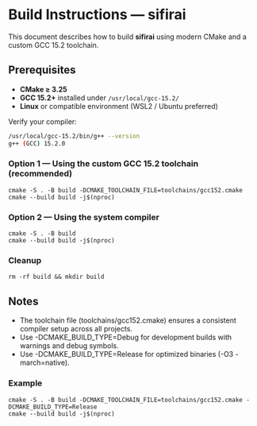 # Build Instructions — sifirai

This document describes how to build **sifirai** using modern CMake and a custom GCC 15.2 toolchain.


## Prerequisites

- **CMake ≥ 3.25**
- **GCC 15.2+** installed under `/usr/local/gcc-15.2/`
- **Linux** or compatible environment (WSL2 / Ubuntu preferred)

Verify your compiler:
```bash
/usr/local/gcc-15.2/bin/g++ --version
g++ (GCC) 15.2.0
```


### Option 1 — Using the custom GCC 15.2 toolchain (recommended)
```
cmake -S . -B build -DCMAKE_TOOLCHAIN_FILE=toolchains/gcc152.cmake
cmake --build build -j$(nproc)
```

### Option 2 — Using the system compiler
```
cmake -S . -B build
cmake --build build -j$(nproc)
```

### Cleanup
```
rm -rf build && mkdir build
```

## Notes
- The toolchain file (toolchains/gcc152.cmake) ensures a consistent compiler setup across all projects.
- Use -DCMAKE_BUILD_TYPE=Debug for development builds with warnings and debug symbols.
- Use -DCMAKE_BUILD_TYPE=Release for optimized binaries (-O3 -march=native).

### Example
```
cmake -S . -B build -DCMAKE_TOOLCHAIN_FILE=toolchains/gcc152.cmake -DCMAKE_BUILD_TYPE=Release
cmake --build build -j$(nproc)
```